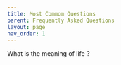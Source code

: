 ```yaml
---
title: Most Commom Questions
parent: Frequently Asked Questions
layout: page
nav_order: 1
---
```


What is the meaning of life ?